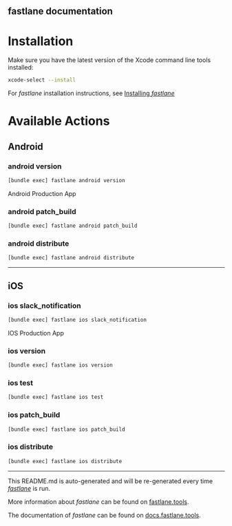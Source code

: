 fastlane documentation
----

# Installation

Make sure you have the latest version of the Xcode command line tools installed:

```sh
xcode-select --install
```

For _fastlane_ installation instructions, see [Installing _fastlane_](https://docs.fastlane.tools/#installing-fastlane)

# Available Actions

## Android

### android version

```sh
[bundle exec] fastlane android version
```

Android Production App

### android patch_build

```sh
[bundle exec] fastlane android patch_build
```



### android distribute

```sh
[bundle exec] fastlane android distribute
```



----


## iOS

### ios slack_notification

```sh
[bundle exec] fastlane ios slack_notification
```

IOS Production App

### ios version

```sh
[bundle exec] fastlane ios version
```



### ios test

```sh
[bundle exec] fastlane ios test
```



### ios patch_build

```sh
[bundle exec] fastlane ios patch_build
```



### ios distribute

```sh
[bundle exec] fastlane ios distribute
```



----

This README.md is auto-generated and will be re-generated every time [_fastlane_](https://fastlane.tools) is run.

More information about _fastlane_ can be found on [fastlane.tools](https://fastlane.tools).

The documentation of _fastlane_ can be found on [docs.fastlane.tools](https://docs.fastlane.tools).
